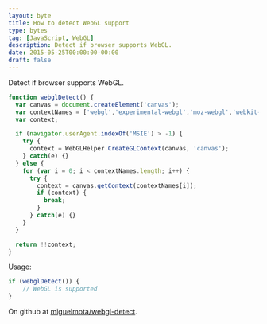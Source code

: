 ```yaml
---
layout: byte
title: How to detect WebGL support
type: bytes
tag: [JavaScript, WebGL]
description: Detect if browser supports WebGL.
date: 2015-05-25T00:00:00-00:00
draft: false
---
```

Detect if browser supports WebGL.

```javascript
function webglDetect() {
  var canvas = document.createElement('canvas');
  var contextNames = ['webgl','experimental-webgl','moz-webgl','webkit-3d'];
  var context;

  if (navigator.userAgent.indexOf('MSIE') > -1) {
    try {
      context = WebGLHelper.CreateGLContext(canvas, 'canvas');
    } catch(e) {}
  } else {
    for (var i = 0; i < contextNames.length; i++) {
      try {
        context = canvas.getContext(contextNames[i]);
        if (context) {
          break;
        }
      } catch(e) {}
    }
  }

  return !!context;
}
```

Usage:

```javascript
if (webglDetect()) {
    // WebGL is supported
}
```

On github at [miguelmota/webgl-detect](https://github.com/miguelmota/webgl-detect).
